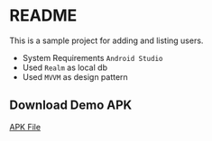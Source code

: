 # README #

This is a sample project for adding and listing users.

* System Requirements
    `Android Studio`
* Used `Realm` as local db
* Used `MVVM` as design pattern

## Download Demo APK
<a href='https://github.com/larence-cres/task-user/blob/master/demo/app-demo.apk'>APK File</a>